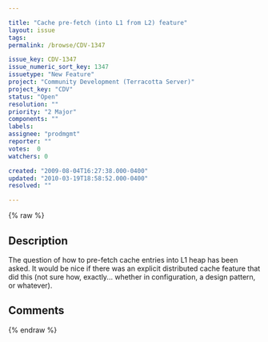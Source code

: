 ```yaml
---

title: "Cache pre-fetch (into L1 from L2) feature"
layout: issue
tags: 
permalink: /browse/CDV-1347

issue_key: CDV-1347
issue_numeric_sort_key: 1347
issuetype: "New Feature"
project: "Community Development (Terracotta Server)"
project_key: "CDV"
status: "Open"
resolution: ""
priority: "2 Major"
components: ""
labels: 
assignee: "prodmgmt"
reporter: ""
votes:  0
watchers: 0

created: "2009-08-04T16:27:38.000-0400"
updated: "2010-03-19T18:58:52.000-0400"
resolved: ""

---
```




{% raw %}



## Description

<div markdown="1" class="description">

The question of how to pre-fetch cache entries into L1 heap has been asked.  It would be nice if there was an explicit distributed cache feature that did this (not sure how, exactly... whether in configuration, a design pattern, or whatever).

</div>

## Comments



{% endraw %}
